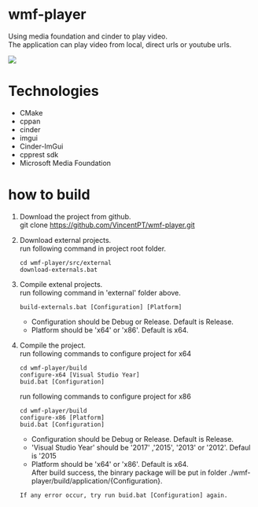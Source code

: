 # wmf-player
Using media foundation and cinder to play video.  
The application can play video from local, direct urls or youtube urls.

![](https://github.com/VincentPT/wmf-player/blob/master/src/doc/Screenshot.PNG)

# Technologies
* CMake
* cppan
* cinder
* imgui
* Cinder-ImGui
* cpprest sdk
* Microsoft Media Foundation

# how to build
1. Download the project from github.  
   git clone https://github.com/VincentPT/wmf-player.git

2. Download external projects.  
   run following command in project root folder.
   ```
   cd wmf-player/src/external
   download-externals.bat
   ```
3. Compile extenal projects.  
   run following command in 'external' folder above.
   ```
   build-externals.bat [Configuration] [Platform]
   ```
   * Configuration should be Debug or Release. Default is Release.
   * Platform should be 'x64' or 'x86'. Default is x64.
   
4. Compile the project.  
   run following commands to configure project for x64
   ```
   cd wmf-player/build
   configure-x64 [Visual Studio Year]
   buid.bat [Configuration]
   ```
   
   run following commands to configure project for x86
   ```
   cd wmf-player/build
   configure-x86 [Platform]
   buid.bat [Configuration]
   ```
   * Configuration should be Debug or Release. Default is Release.  
   * 'Visual Studio Year' should be '2017' ,'2015', '2013' or '2012'. Defaul is '2015
   * Platform should be 'x64' or 'x86'. Default is x64.     
   After build success, the binrary package will be put in folder ./wmf-player/build/application/{Configuration}.   
    
   ```
   If any error occur, try run buid.bat [Configuration] again.
   ```
